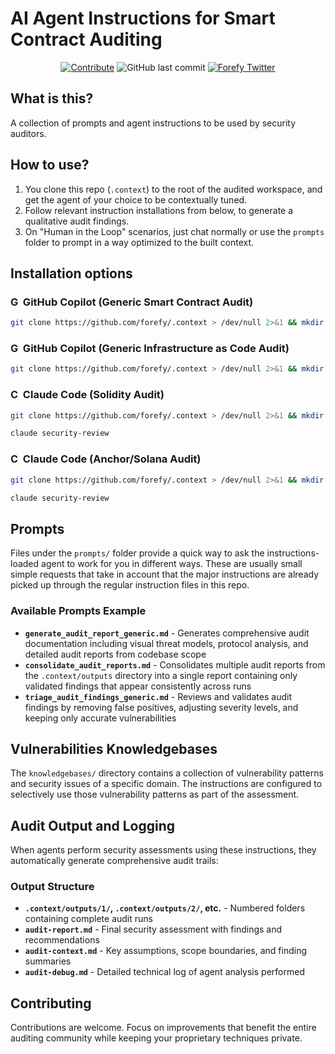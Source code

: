 # AI Agent Instructions for Smart Contract Auditing

<p align="center">
<a href="https://github.com/forefy/.context/edit/main/agents/github_copilot/copilot-instructions-smart-contracts-generic.md"><img alt="Contribute" title="Contribute to copilot-instructions.md" src="https://img.shields.io/badge/Contribute-copilot--instructions.md-blue?logo=github"></a>
<img alt="GitHub last commit" title="GitHub last commit" src="https://img.shields.io/github/last-commit/forefy/.context">
<a href="https://twitter.com/forefy"><img alt="Forefy Twitter" title="Forefy Twitter" src="https://img.shields.io/twitter/follow/forefy.svg?logo=twitter"></a>

</p>

## What is this?

A collection of prompts and agent instructions to be used by security auditors.

## How to use?

1. You clone this repo (`.context`) to the root of the audited workspace, and get the agent of your choice to be contextually tuned.
2. Follow relevant instruction installations from below, to generate a qualitative audit findings.
3. On "Human in the Loop" scenarios, just chat normally or use the `prompts` folder to prompt in a way optimized to the built context.

## Installation options

### <img src="https://github.githubassets.com/images/modules/site/copilot/copilot.png" width="16" height="16" alt="GitHub Copilot"> GitHub Copilot (Generic Smart Contract Audit)

```bash
git clone https://github.com/forefy/.context > /dev/null 2>&1 && mkdir -p .github/ && cp .context/agents/github_copilot/copilot-instructions-smart-contracts-generic.md .github/copilot-instructions.md && echo "\\n [ .context ] Custom copilot instructions copied to workspace."
```

### <img src="https://github.githubassets.com/images/modules/site/copilot/copilot.png" width="16" height="16" alt="GitHub Copilot"> GitHub Copilot (Generic Infrastructure as Code Audit)

```bash
git clone https://github.com/forefy/.context > /dev/null 2>&1 && mkdir -p .github/ && cp .context/agents/github_copilot/copilot-instructions-iac.md .github/copilot-instructions.md && echo "\\n [ .context ] Custom copilot instructions copied to workspace."
```

### <img src="https://claude.ai/favicon.ico" width="16" height="16" alt="Claude"> Claude Code (Solidity Audit)

```bash
git clone https://github.com/forefy/.context > /dev/null 2>&1 && mkdir -p .claude/commands/ && cp .context/agents/claude_code/security-review-solidity.md .claude/commands/security-review.md && echo "\\n [ .context ] Custom Solidity auditing security-review instructions copied to workspace."

claude security-review
```

### <img src="https://claude.ai/favicon.ico" width="16" height="16" alt="Claude"> Claude Code (Anchor/Solana Audit)

```bash
git clone https://github.com/forefy/.context > /dev/null 2>&1 && mkdir -p .claude/commands/ && cp .context/agents/claude_code/security-review-anchor.md .claude/commands/security-review.md && echo "\\n [ .context ] Custom Anchor/Rust auditing security-review instructions copied to workspace."

claude security-review
```

## Prompts
Files under the `prompts/` folder provide a quick way to ask the instructions-loaded agent to work for you in different ways. These are usually small simple requests that take in account that the major instructions are already picked up through the regular instruction files in this repo.

### Available Prompts Example

- **`generate_audit_report_generic.md`** - Generates comprehensive audit documentation including visual threat models, protocol analysis, and detailed audit reports from codebase scope
- **`consolidate_audit_reports.md`** - Consolidates multiple audit reports from the `.context/outputs` directory into a single report containing only validated findings that appear consistently across runs
- **`triage_audit_findings_generic.md`** - Reviews and validates audit findings by removing false positives, adjusting severity levels, and keeping only accurate vulnerabilities

## Vulnerabilities Knowledgebases

The `knowledgebases/` directory contains a collection of vulnerability patterns and security issues of a specific domain. The instructions are configured to selectively use those vulnerability patterns as part of the assessment.

## Audit Output and Logging

When agents perform security assessments using these instructions, they automatically generate comprehensive audit trails:

### Output Structure
- **`.context/outputs/1/`, `.context/outputs/2/`, etc.** - Numbered folders containing complete audit runs
- **`audit-report.md`** - Final security assessment with findings and recommendations  
- **`audit-context.md`** - Key assumptions, scope boundaries, and finding summaries
- **`audit-debug.md`** - Detailed technical log of agent analysis performed

## Contributing

Contributions are welcome. Focus on improvements that benefit the entire auditing community while keeping your proprietary techniques private.
